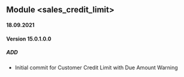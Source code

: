 ## Module <sales_credit_limit>

#### 18.09.2021
#### Version 15.0.1.0.0
##### ADD
- Initial commit for Customer Credit Limit with Due Amount Warning
